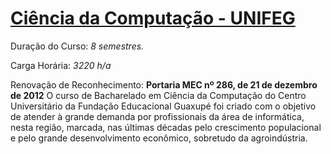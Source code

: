 # [Ciência da Computação - UNIFEG](https://www.unifeg.edu.br/webacademico/site/descricaocurso.jsp?codigocurso=101)

Duração do Curso: *8 semestres.*

Carga Horária: *3220 h/a*

Renovação de Reconhecimento: **Portaria MEC nº 286, de 21 de dezembro de 2012** O curso de Bacharelado em Ciência da Computação do Centro Universitário da Fundação Educacional Guaxupé foi criado com o objetivo de atender à grande demanda por profissionais da área de informática, nesta região, marcada, nas últimas décadas pelo crescimento populacional e pelo grande desenvolvimento econômico, sobretudo da agroindústria. 
